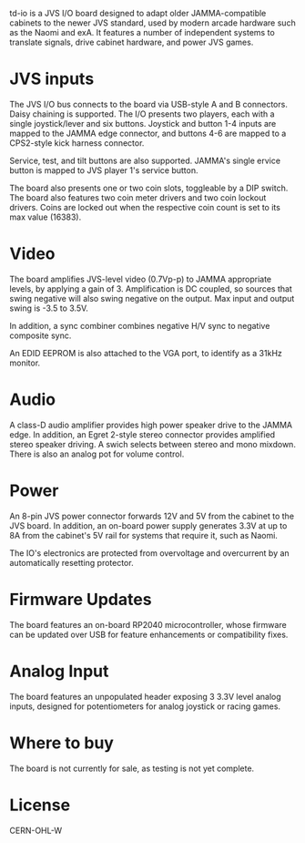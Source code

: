 td-io is a JVS I/O board designed to adapt older JAMMA-compatible cabinets to the newer JVS standard, used by modern arcade hardware such as the Naomi and exA. It features a number of independent systems to translate signals, drive cabinet hardware, and power JVS games.

# JVS inputs

The JVS I/O bus connects to the board via USB-style A and B connectors. Daisy chaining is supported. The I/O presents two players, each with a single joystick/lever and six buttons. Joystick and button 1-4 inputs are mapped to the JAMMA edge connector, and buttons 4-6 are mapped to a CPS2-style kick harness connector.

Service, test, and tilt buttons are also supported. JAMMA's single ervice button is mapped to JVS player 1's service button.

The board also presents one or two coin slots, toggleable by a DIP switch. The board also features two coin meter drivers and two coin lockout drivers. Coins are locked out when the respective coin count is set to its max value (16383).

# Video

The board amplifies JVS-level video (0.7Vp-p) to JAMMA appropriate levels, by applying a gain of 3. Amplification is DC coupled, so sources that swing negative will also swing negative on the output. Max input and output swing is -3.5 to 3.5V.

In addition, a sync combiner combines negative H/V sync to negative composite sync.

An EDID EEPROM is also attached to the VGA port, to identify as a 31kHz monitor.

# Audio

A class-D audio amplifier provides high power speaker drive to the JAMMA edge. In addition, an Egret 2-style stereo connector provides amplified stereo speaker driving. A swich selects between stereo and mono mixdown. There is also an analog pot for volume control.

# Power

An 8-pin JVS power connector forwards 12V and 5V from the cabinet to the JVS board. In addition, an on-board power supply generates 3.3V at up to 8A from the cabinet's 5V rail for systems that require it, such as Naomi.

The IO's electronics are protected from overvoltage and overcurrent by an automatically resetting protector.

# Firmware Updates

The board features an on-board RP2040 microcontroller, whose firmware can be updated over USB for feature enhancements or compatibility fixes.

# Analog Input

The board features an unpopulated header exposing 3 3.3V level analog inputs, designed for potentiometers for analog joystick or racing games.

# Where to buy

The board is not currently for sale, as testing is not yet complete.

# License

CERN-OHL-W
